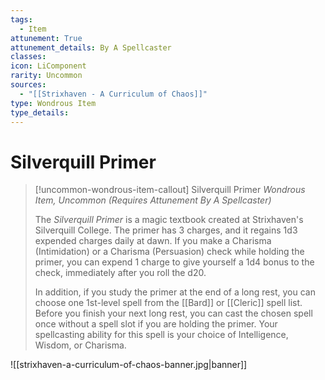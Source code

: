 ```yaml
---
tags:
  - Item
attunement: True
attunement_details: By A Spellcaster
classes: 
icon: LiComponent
rarity: Uncommon
sources:
  - "[[Strixhaven - A Curriculum of Chaos]]"
type: Wondrous Item
type_details: 
---
```


# Silverquill Primer

>[!uncommon-wondrous-item-callout] Silverquill Primer
>*Wondrous Item, Uncommon (Requires Attunement By A Spellcaster)*
>
>The *Silverquill Primer* is a magic textbook created at Strixhaven's Silverquill College. The primer has 3 charges, and it regains 1d3 expended charges daily at dawn. If you make a Charisma (Intimidation) or a Charisma (Persuasion) check while holding the primer, you can expend 1 charge to give yourself a 1d4 bonus to the check, immediately after you roll the d20.
>
>In addition, if you study the primer at the end of a long rest, you can choose one 1st-level spell from the [[Bard]] or [[Cleric]] spell list. Before you finish your next long rest, you can cast the chosen spell once without a spell slot if you are holding the primer. Your spellcasting ability for this spell is your choice of Intelligence, Wisdom, or Charisma.

![[strixhaven-a-curriculum-of-chaos-banner.jpg|banner]]

